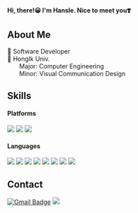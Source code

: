 #### Hi, there!😀 I'm Hansle. Nice to meet you❣️<br/>

## About Me 
🐣 Software Developer<br/>
🏫 HongIk Univ. &#160;&#160;<br/>
&#160;&#160;&#160;&#160;&#160;&#160;&#160;Major: Computer Engineering <br/>
&#160;&#160;&#160;&#160;&#160;&#160;&#160;Minor: Visual Communication Design &#160;&#160;<br/>

## Skills
#### Platforms
<p>
  <img src="https://img.shields.io/badge/Spring-6DB33F?style=flat-square&logo=Spring&logoColor=white"/>
  <img src="https://img.shields.io/badge/Flutter-02569B?style=flat-square&logo=Flutter&logoColor=white"/>
  <img src="https://img.shields.io/badge/React-61DAFB?style=flat-square&logo=React&logoColor=black"/>
</p>

#### Languages
<p>
  <img src="https://img.shields.io/badge/Java-007396?style=flat-square&logo=Java&logoColor=white"/> 
  <img src="https://img.shields.io/badge/Python-3776AB?style=flat-square&logo=Python&logoColor=white"/>
  <img src="https://img.shields.io/badge/C++-gcf?style=flat-square&logo=C++&logoColor=white"/> 
  <img src="https://img.shields.io/badge/C-0095D5?style=flat-square&logo=C&logoColor=white"/> 
  <img src="https://img.shields.io/badge/HTML-E34F26?style=flat-square&logo=HTML5&logoColor=white"/> 
  <img src="https://img.shields.io/badge/CSS-1572B6?style=flat-square&logo=CSS3&logoColor=white"/> 
  <img src="https://img.shields.io/badge/JavaScript-F7DF1E?style=flat-square&logo=JavaScript&logoColor=white"/>
  <img src="https://img.shields.io/badge/Dart-0175C2?style=flat-square&logo=Dart&logoColor=white"/> 
</p>

## Contact
[![Gmail Badge](https://img.shields.io/badge/Gmail-d14836?style=flat-square&logo=Gmail&logoColor=white&link=mailto:xx@gmail.com)](mailto:hssarah13@gmail.com)
<a href="https://velog.io/@hssarah" target="_blank"><img src="https://img.shields.io/badge/Velog-20c997?style=flat-square&logo=Vimeo&logoColor=white"/></a>
